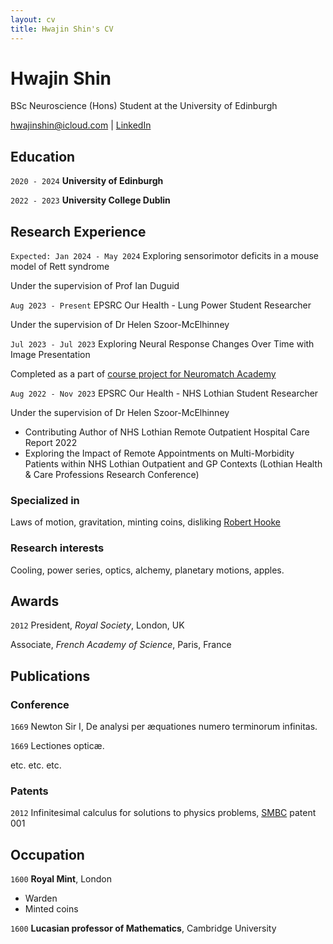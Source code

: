 ```yaml
---
layout: cv
title: Hwajin Shin's CV
---
```

# Hwajin Shin
BSc Neuroscience (Hons) Student at the University of Edinburgh

<div id="webaddress">
<a href="hwajinshin@icloud.com">hwajinshin@icloud.com</a>
| <a href="https://www.linkedin.com/in/hwajin-shin-227276200">LinkedIn</a>
</div>

## Education

`2020 - 2024`
__University of Edinburgh__

`2022 - 2023`
__University College Dublin__

## Research Experience

`Expected: Jan 2024 - May 2024`
Exploring sensorimotor deficits in a mouse model of Rett syndrome

Under the supervision of Prof Ian Duguid

`Aug 2023 - Present`
EPSRC Our Health - Lung Power Student Researcher

Under the supervision of Dr Helen Szoor-McElhinney

`Jul 2023 - Jul 2023`
Exploring Neural Response Changes Over Time with Image Presentation

Completed as a part of <a href="https://portal.neuromatchacademy.org/certificate/58b76ab7-d0b1-40b8-99b2-1d26763916ac">course project for Neuromatch Academy</a>

`Aug 2022 - Nov 2023`
EPSRC Our Health - NHS Lothian Student Researcher

Under the supervision of Dr Helen Szoor-McElhinney

- Contributing Author of NHS Lothian Remote Outpatient Hospital Care Report 2022
- Exploring the Impact of Remote Appointments on Multi-Morbidity Patients within NHS Lothian Outpatient and GP Contexts (Lothian Health & Care Professions Research Conference)

### Specialized in

Laws of motion, gravitation, minting coins, disliking [Robert Hooke](http://en.wikipedia.org/wiki/Robert_Hooke)


### Research interests

Cooling, power series, optics, alchemy, planetary motions, apples.


## Awards

`2012`
President, *Royal Society*, London, UK

Associate, *French Academy of Science*, Paris, France



## Publications

<!-- A list is also available [online](http://scholar.google.co.uk/citations?user=LTOTl0YAAAAJ) -->

### Conference

`1669`
Newton Sir I, De analysi per æquationes numero terminorum infinitas. 

`1669`
Lectiones opticæ.

etc. etc. etc.

### Patents

`2012`
Infinitesimal calculus for solutions to physics problems, [SMBC](http://www.techdirt.com/articles/20121011/09312820678/if-patents-had-been-around-time-newton.shtml) patent 001


## Occupation

`1600`
__Royal Mint__, London

- Warden
- Minted coins

`1600`
__Lucasian professor of Mathematics__, Cambridge University



<!-- ### Footer

Last updated: Nov 2023 -->


